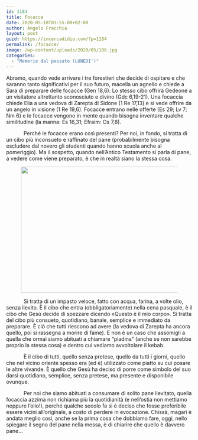 ```yaml
---
id: 1184
title: Focacce
date: 2020-05-18T03:55:00+02:00
author: Angelo Fracchia
layout: post
guid: https://incercadidio.com/?p=1184
permalink: /focacce/
image: /wp-content/uploads/2020/05/106.jpg
categories:
  - "Memorie dal passato (LUNEDI')"
---
```

Abramo, quando vede arrivare i tre forestieri che decide di ospitare e che saranno tanto significativi per il suo futuro, macella un agnello e chiede a Sara di preparare delle focacce (Gen 18,6). Lo stesso cibo offrirà Gedeone a un visitatore altrettanto sconosciuto e divino (Gdc 6,19-21). Una focaccia chiede Elia a una vedova di Zarepta di Sidone (1 Re 17,13) e si vede offrire da un angelo in visione (1 Re 19,6). Focacce entrano nelle offerte (Es 29; Lv 7; Nm 6) e le focacce vengono in mente quando bisogna inventare qualche similitudine (la manna: Es 16,31; Efraim: Os 7,8). 

&nbsp;&nbsp;&nbsp;&nbsp;&nbsp;&nbsp;&nbsp;&nbsp;&nbsp;&nbsp;&nbsp; Perché le focacce erano così presenti? Per noi, in fondo, si tratta di un cibo più inconsueto e raffinato del pane (probabilmente bisogna escludere dal novero gli studenti quando hanno scuola anche al pomeriggio). Ma il sospetto, quando nell’Antico Testamento si parla di pane, a vedere come viene preparato, è che in realtà siano la stessa cosa.<figure class="wp-block-image size-large is-resized">

<img src="https://incercadidio.com/wp-content/uploads/2020/05/107.jpg" alt="" class="wp-image-1186" width="637" height="342" srcset="https://incercadidio.com/wp-content/uploads/2020/05/107.jpg 404w, https://incercadidio.com/wp-content/uploads/2020/05/107-300x161.jpg 300w" sizes="(max-width: 637px) 100vw, 637px" /> </figure> 

&nbsp;&nbsp;&nbsp;&nbsp;&nbsp;&nbsp;&nbsp;&nbsp;&nbsp;&nbsp;&nbsp; Si tratta di un impasto veloce, fatto con acqua, farina, a volte olio, senza lievito. È il cibo che entra (obbligatoriamente) nella cena pasquale, è il cibo che Gesù decide di spezzare dicendo «Questo è il mio corpo». Si tratta del cibo più consueto, quotidiano, banale, semplice e immediato da preparare. È ciò che tutti riescono ad avere (la vedova di Zarepta ha ancora quello, poi si rassegna a morire di fame). E non è un caso che assomigli a quella che ormai siamo abituati a chiamare “piadina” (anche se non sarebbe proprio la stessa cosa) e dentro cui vediamo avvoltolare il kebab.

&nbsp;&nbsp;&nbsp;&nbsp;&nbsp;&nbsp;&nbsp;&nbsp;&nbsp;&nbsp;&nbsp; È il cibo di tutti, quello senza pretese, quello da tutti i giorni, quello che nel vicino oriente spesso era (ed è) utilizzato come piatto su cui posare le altre vivande. È quello che Gesù ha deciso di porre come simbolo del suo darsi quotidiano, semplice, senza pretese, ma presente e disponibile ovunque. 

&nbsp;&nbsp;&nbsp;&nbsp;&nbsp;&nbsp;&nbsp;&nbsp;&nbsp;&nbsp;&nbsp; Per noi che siamo abituati a consumare di solito pane lievitato, quella focaccia azzima non richiama più la quotidianità (e nell’ostia non mettiamo neppure l’olio!), perché qualche secolo fa si è deciso che fosse preferibile essere vicini all’originale, a costo di perdere in evocazione. Chissà, magari è andata meglio così, anche se la prima cosa che dobbiamo fare, oggi, nello spiegare il segno del pane nella messa, è di chiarire che quello è davvero pane&#8230;